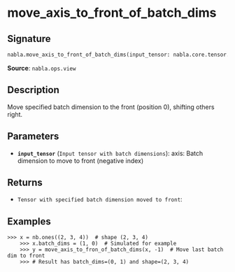 # move_axis_to_front_of_batch_dims

## Signature

```python
nabla.move_axis_to_front_of_batch_dims(input_tensor: nabla.core.tensor.Tensor, axis: int) -> nabla.core.tensor.Tensor
```

**Source**: `nabla.ops.view`

## Description

Move specified batch dimension to the front (position 0), shifting others right.

## Parameters

- **`input_tensor`** (`Input tensor with batch dimensions`): axis: Batch dimension to move to front (negative index)

## Returns

- `Tensor with specified batch dimension moved to front`: 

## Examples

```pycon
>>> x = nb.ones((2, 3, 4))  # shape (2, 3, 4)
    >>> x.batch_dims = (1, 0)  # Simulated for example
    >>> y = move_axis_to_fron_of_batch_dims(x, -1)  # Move last batch dim to front
    >>> # Result has batch_dims=(0, 1) and shape=(2, 3, 4)
```
